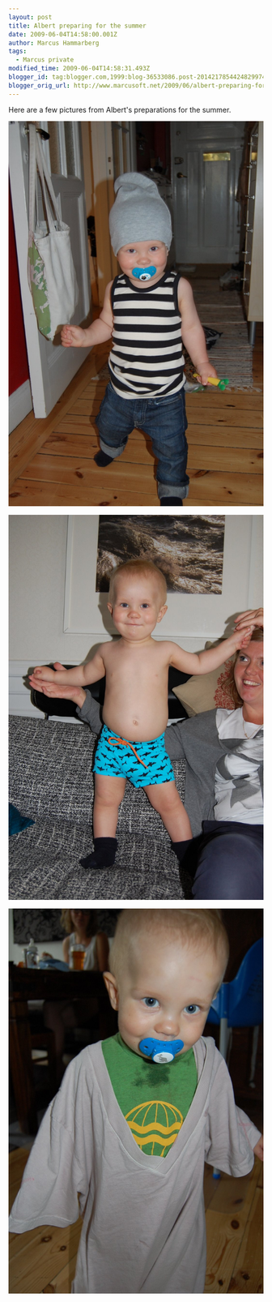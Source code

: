 ```yaml
---
layout: post
title: Albert preparing for the summer
date: 2009-06-04T14:58:00.001Z
author: Marcus Hammarberg
tags:
  - Marcus private
modified_time: 2009-06-04T14:58:31.493Z
blogger_id: tag:blogger.com,1999:blog-36533086.post-2014217854424829974
blogger_orig_url: http://www.marcusoft.net/2009/06/albert-preparing-for-summer.html
---
```


Here are a few pictures from Albert's preparations for the summer.

![Albert in his summer night outfit](/img/DSC_0937.jpg)

![Trying out his bathing trunks for the first time, with the diaper inside...](/img/DSC_0948.jpg)

![This is for going home from the beach](/img/DSC_0946.jpg)
